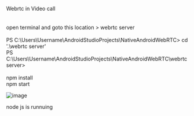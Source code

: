 Webrtc in Video call
<br>
<br>
<br>
open terminal and goto this location > webrtc server  
<br>
PS C:\Users\Username\AndroidStudioProjects\NativeAndroidWebRTC> cd '.\webrtc server\'
<br>
PS C:\Users\Username\AndroidStudioProjects\NativeAndroidWebRTC\webrtc server>
<br>
<br>
npm install
<br>
npm start

![image](https://user-images.githubusercontent.com/124251218/233001217-2e62f91b-1869-4be2-8e6d-8b31dd0b09e7.png)


node js is runnuing 

